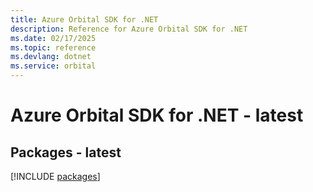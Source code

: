 ```yaml
---
title: Azure Orbital SDK for .NET
description: Reference for Azure Orbital SDK for .NET
ms.date: 02/17/2025
ms.topic: reference
ms.devlang: dotnet
ms.service: orbital
---
```

# Azure Orbital SDK for .NET - latest
## Packages - latest
[!INCLUDE [packages](orbital-index.md)]